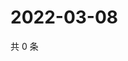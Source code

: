 # 2022-03-08

共 0 条

<!-- BEGIN WEIBO -->
<!-- 最后更新时间 Tue Mar 08 2022 17:14:43 GMT+0800 (China Standard Time) -->

<!-- END WEIBO -->
